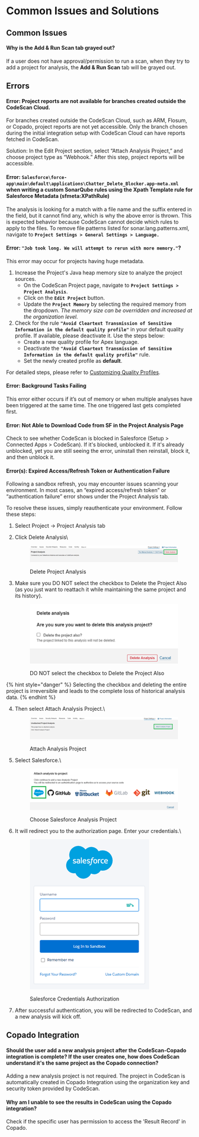 # Common Issues and Solutions

## Common Issues

#### **Why is the Add & Run Scan tab grayed out?**

If a user does not have approval/permission to run a scan, when they try to add a project for analysis, the **Add & Run Scan** tab will be grayed out.

## Errors <a href="#error-salesforceforceappmaindefaultapplicationschatterdeleteblockerappmetaxml" id="error-salesforceforceappmaindefaultapplicationschatterdeleteblockerappmetaxml"></a>

#### Error: Project reports are not available for branches created outside the CodeScan Cloud.

For branches created outside the CodeScan Cloud, such as ARM, Flosum, or Copado, project reports are not yet accessible. Only the branch chosen during the initial integration setup with CodeScan Cloud can have reports fetched in CodeScan.&#x20;

Solution: In the Edit Project section, select “Attach Analysis Project,” and choose project type as “Webhook.” After this step, project reports will be accessible.

#### **Error: `Salesforce\force-app\main\default\applications\Chatter_Delete_Blocker.app-meta.xml` when writing a custom SonarQube rules using the Xpath Template rule for Salesforce Metadata (sfmeta:XPathRule)** <a href="#error-salesforceforceappmaindefaultapplicationschatterdeleteblockerappmetaxml" id="error-salesforceforceappmaindefaultapplicationschatterdeleteblockerappmetaxml"></a>

The analysis is looking for a match with a file name and the suffix entered in the field, but it cannot find any, which is why the above error is thrown. This is expected behavior because CodeScan cannot decide which rules to apply to the files. To remove file patterns listed for sonar.lang.patterns.xml, navigate to **`Project Settings > General Settings > Language.`**

#### **Error: `"Job took long. We will attempt to rerun with more memory."`**?

This error may occur for projects having huge metadata.

1. Increase the Project's Java heap memory size to analyze the project sources.&#x20;
   * On the CodeScan Project page, navigate to **`Project Settings > Project Analysis`**.
   * Click on the **`Edit Project`** button.
   * Update the **`Project Memory`** by selecting the required memory from the dropdown. _The memory size can be overridden and increased at the organization level._
2. Check for the rule **`"Avoid Cleartext Transmission of Sensitive Information in the default quality profile"`** in your default quality profile. If available, please deactivate it. Use the steps below:
   * Create a new quality profile for Apex language.
   * Deactivate the **`"Avoid Cleartext Transmission of Sensitive Information in the default quality profile"`** rule.
   * Set the newly created profile as **default**.

For detailed steps, please refer to [Customizing Quality Profiles](https://knowledgebase.autorabit.com/codescan/docs/customizing-quality-profiles).

#### Error: Background Tasks Failing

This error either occurs if it’s out of memory or when multiple analyses have been triggered at the same time. The one triggered last gets completed first.

#### Error: Not Able to Download Code from SF in the Project Analysis Page

Check to see whether CodeScan is blocked in Salesforce (Setup > Connected Apps > CodeScan). If it's blocked, unblocked it. If it's already unblocked, yet you are still seeing the error, uninstall then reinstall, block it, and then unblock it.

#### Error(s): Expired Access/Refresh Token or Authentication Failure

Following a sandbox refresh, you may encounter issues scanning your environment. In most cases, an “expired access/refresh token” or “authentication failure” error shows under the Project Analysis tab.

To resolve these issues, simply reauthenticate your environment. Follow these steps:

1. Select Project -> Project Analysis tab
2.  Click Delete Analysis\


    <figure><img src="../../../.gitbook/assets/image (8) (1).png" alt=""><figcaption><p>Delete Project Analysis</p></figcaption></figure>
3.  Make sure you DO NOT select the checkbox to Delete the Project Also (as you just want to reattach it while maintaining the same project and its history).

    <figure><img src="../../../.gitbook/assets/image (2) (1) (1) (1) (1) (1) (2) (1).png" alt=""><figcaption><p>DO NOT select the checkbox to Delete the Project Also</p></figcaption></figure>



{% hint style="danger" %}
Selecting the checkbox and deleting the entire project is irreversible and leads to the complete loss of historical analysis data.
{% endhint %}

4.  Then select Attach Analysis Project.\


    <figure><img src="../../../.gitbook/assets/image (3) (1) (1) (1) (1) (2) (1).png" alt=""><figcaption><p>Attach Analysis Project</p></figcaption></figure>
5.  Select Salesforce.\


    <figure><img src="../../../.gitbook/assets/image (4) (1) (1) (1) (1) (2) (1).png" alt=""><figcaption><p>Choose Salesforce Analysis Project</p></figcaption></figure>
6.  It will redirect you to the authorization page. Enter your credentials.\


    <figure><img src="../../../.gitbook/assets/image (5) (1) (1) (1).png" alt=""><figcaption><p>Salesforce Credentials Authorization</p></figcaption></figure>


7. After successful authentication, you will be redirected to CodeScan, and a new analysis will kick off.

## Copado Integration <a href="#faqs" id="faqs"></a>

#### **Should the user add a new analysis project after the CodeScan-Copado integration is complete? If the user creates one, how does CodeScan understand it's the same project as the Copado connection?**

Adding a new analysis project is not required. The project in CodeScan is automatically created in Copado Integration using the organization key and security token provided by CodeScan.

#### **Why am I unable to see the results in CodeScan using the Copado integration?**

Check if the specific user has permission to access the 'Result Record' in Copado.

